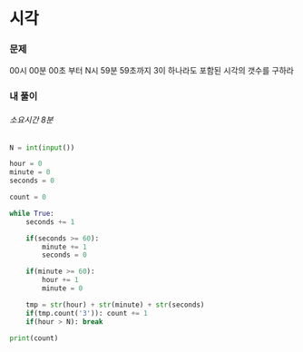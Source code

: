 # 시각

### 문제

00시 00분 00초 부터 N시 59분 59초까지
3이 하나라도 포함된 시각의 갯수를 구하라

### 내 풀이

###### 소요시간 8분

```Python
N = int(input())

hour = 0
minute = 0
seconds = 0

count = 0

while True:
    seconds += 1

    if(seconds >= 60):
        minute += 1
        seconds = 0

    if(minute >= 60):
        hour += 1
        minute = 0

    tmp = str(hour) + str(minute) + str(seconds)
    if(tmp.count('3')): count += 1
    if(hour > N): break

print(count)
```
